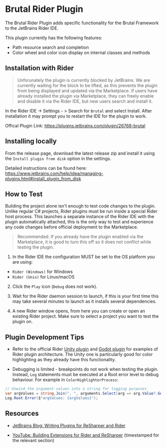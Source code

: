 # Brutal Rider Plugin

The Brutal Rider Plugin adds specific functionality for the Brutal Framework to the JetBrains Rider IDE.

This plugin currently has the following features:
* Path resource search and completion
* Color wheel and color icon display on internal classes and methods

##  Installation with Rider

> Unforunately the plugin is currently blocked by JetBrains. We are currently waiting for the block to be lifted, as this prevents the plugin from being displayed and updated via the Marketplace. If users have already installed the plugin via Marketplace, they can freely enable and disable it via the Rider IDE, but new users search and install it.

In the Rider IDE -> Settings - > Search for `Brutal` and select Install. After installation it may prompt you to restart the IDE for the plugin to work.

Offical Plugin Link: https://plugins.jetbrains.com/plugin/26768-brutal

## Installing locally

From the release page, download the latest release zip and install it using the `Install plugin from disk` option in the settings.

Detailed instructions can be found here: https://www.jetbrains.com/help/idea/managing-plugins.html#install_plugin_from_disk

## How to Test

Building the project alone isn't enough to test code changes to the plugin. Unlike regular C# projects, Rider plugins must be run inside a special Rider host process. This launches a separate instance of the Rider IDE with the plugin automatically attached, this is the only way to test and experience any code changes before official deployment to the Marketplace.

> Recommended: If you already have the plugin enabled via the Marketplace, it is good to turn this off so it does not conflict while testing the plugin.

1. In the Rider IDE the configuration MUST be set to the OS platform you are using:
* `Rider (Windows)` for Windows
*  `Rider (Unix)` for Linux/macOS

2. Click the `Play` icon (`Debug` does not work).

3. Wait for the Rider daemon session to launch, if this is your first time this may take several minutes to launch as it installs several dependencies.

4. A new Rider window opens, from here you can create or open an existing Rider project. Make sure to select a project you want to test the plugin on.

## Plugin Development Tips

* Refer to the official Rider [Unity plugin](https://github.com/JetBrains/resharper-unity) and [Godot plugin](https://github.com/JetBrains/godot-support) for examples of Rider plugin architecture. The Unity one is particularly good for color highlighting as they already have this functionality.

* Debugging is limited - breakpoints do not work when testing the plugin. Instead, `Log` statements must be executed at a Root error level to debug behaviour. For example in `ColorHighlighterProcess`:

```csharp
// Unwind the argument values into a string for logging purposes
var argValues = string.Join(", ", arguments.Select(arg => arg.Value?.GetText()));
Log.Root.Error($"argValues: {argValues}");
```

## Resources

* [JetBrains Blog: Writing Plugins for ReSharper and Rider](https://blog.jetbrains.com/dotnet/2019/02/14/writing-plugins-resharper-rider/)

* [YouTube: Building Extensions for Rider and ReSharper](https://www.youtube.com/watch?v=y8adERbgt_M&t=3434s) (timestamped for the relevant section)

